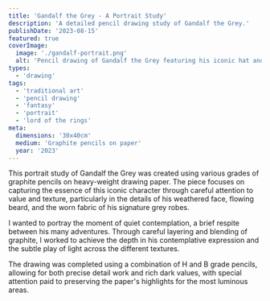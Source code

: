 ```yaml
---
title: 'Gandalf the Grey - A Portrait Study'
description: 'A detailed pencil drawing study of Gandalf the Grey.'
publishDate: '2023-08-15'
featured: true
coverImage:
  image: './gandalf-portrait.png'
  alt: 'Pencil drawing of Gandalf the Grey featuring his iconic hat and beard'
types:
  - 'drawing'
tags:
  - 'traditional art'
  - 'pencil drawing'
  - 'fantasy'
  - 'portrait'
  - 'lord of the rings'
meta:
  dimensions: '30x40cm'
  medium: 'Graphite pencils on paper'
  year: '2023'
---
```


This portrait study of Gandalf the Grey was created using various grades of graphite pencils on heavy-weight drawing paper. The piece focuses on capturing the essence of this iconic character through careful attention to value and texture, particularly in the details of his weathered face, flowing beard, and the worn fabric of his signature grey robes.

I wanted to portray the moment of quiet contemplation, a brief respite between his many adventures. Through careful layering and blending of graphite, I worked to achieve the depth in his contemplative expression and the subtle play of light across the different textures.

The drawing was completed using a combination of H and B grade pencils, allowing for both precise detail work and rich dark values, with special attention paid to preserving the paper's highlights for the most luminous areas.
